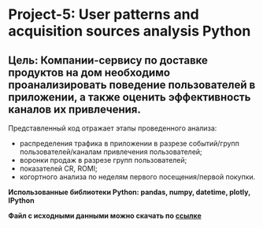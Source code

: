 # Project-5: User patterns and acquisition sources analysis Python

## Цель: Компании-сервису по доставке продуктов на дом необходимо проанализировать поведение пользователей в приложении, а также оценить эффективность каналов их привлечения.

Представленный код отражает этапы проведенного анализа:
- распределения трафика в приложении в разрезе событий/групп пользователей/каналам привлечения пользователей;
- воронки продаж в разрезе групп пользователей;
- показателей CR, ROMI;
- когортного анализа по неделям первого посещения/первой покупки.

**Использованные библиотеки Python: pandas, numpy, datetime, plotly, IPython**

**Файл с исходными данными можно скачать по [ссылке](https://drive.google.com/file/d/1OSYzVl1rIpy6Kpt8LcLG-6MaFBSqVwIw/view?usp=sharing)**
